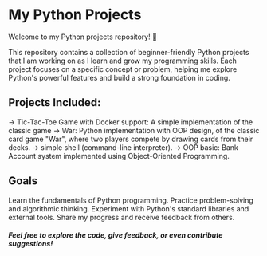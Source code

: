 # My Python Projects

Welcome to my Python projects repository! 🚀

This repository contains a collection of beginner-friendly Python projects that I am working on as I learn and grow my programming skills.
Each project focuses on a specific concept or problem, helping me explore Python's powerful features and build a strong foundation in coding.

## Projects Included:
-> Tic-Tac-Toe Game with Docker support: A simple implementation of the classic game
-> War: Python implementation with OOP design, of the classic card game "War", where two players compete by drawing cards from their decks. 
-> simple shell (command-line interpreter).
-> OOP basic: Bank Account system implemented using Object-Oriented Programming.


## Goals
Learn the fundamentals of Python programming.
Practice problem-solving and algorithmic thinking.
Experiment with Python's standard libraries and external tools.
Share my progress and receive feedback from others.

##### Feel free to explore the code, give feedback, or even contribute suggestions! 
